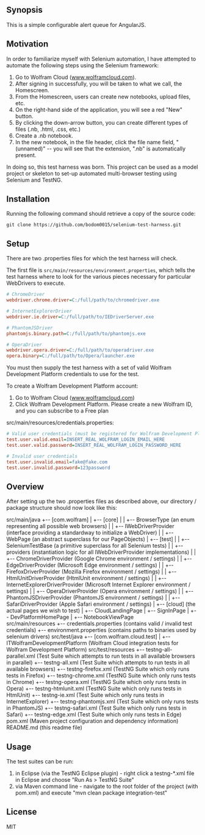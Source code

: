 ## Synopsis

This is a simple configurable alert queue for AngularJS.

## Motivation
In order to familiarize myself with Selenium automation, I have attempted to automate the following steps using the Selenium framework:
1. Go to Wolfram Cloud (www.wolframcloud.com).
2. After signing in successfully, you will be taken to what we call, the Homescreen.
3. From the Homescreen, users can create new notebooks, upload files, etc.</li>
4. On the right-hand side of the application, you will see a red "New" button.</li>
5. By clicking the down-arrow button, you can create different types of files (.nb, .html, .css, etc.)
6. Create a .nb notebook.
7. In the new notebook, in the file header, click the file name field, "(unnamed)" -- you will see that the extension, ".nb" is automatically present.

In doing so, this test harness was born. This project can be used as a model project or skeleton to set-up automated multi-browser testing using Selenium and TestNG.

## Installation

Running the following command should retrieve a copy of the source code:
```git
git clone https://github.com/bodom0015/selenium-test-harness.git
```

## Setup
There are two .properties files for which the test harness will check.

The first file is `src/main/resources/environment.properties`, which tells the test harness where to look for 
the various pieces necessary for particular WebDrivers to execute.
```ini
# ChromeDriver
webdriver.chrome.driver=C:/full/path/to/chromedriver.exe

# InternetExplorerDriver
webdriver.ie.driver=C:/full/path/to/IEDriverServer.exe

# PhantomJSDriver
phantomjs.binary.path=C:/full/path/to/phantomjs.exe

# OperaDriver
webdriver.opera.driver=C:/full/path/to/operadriver.exe
opera.binary=C:/full/path/to/Opera/launcher.exe
```

You must then supply the test harness with a set of valid Wolfram Development Platform credentials to use for the test.

To create a Wolfram Development Platform account:
1. Go to Wolfram Cloud (www.wolframcloud.com)
2. Click Wolfram Development Platform. Please create a new Wolfram ID, and you can subscribe to a Free plan

src/main/resources/credentials.properties:
```ini
# Valid user credentials (must be registered for Wolfram Development Platform)
test.user.valid.email=INSERT_REAL_WOLFRAM_LOGIN_EMAIL_HERE
test.user.valid.password=INSERT_REAL_WOLFRAM_LOGIN_PASSWORD_HERE

# Invalid user credentials
test.user.invalid.email=fake@fake.com
test.user.invalid.password=123password
```

## Overview
After setting up the two .properties files as described above, our directory / package structure should now look like this:

src/main/java
+-- [com.wolfram]
|   +-- [core]
|   |   +-- BrowserType (an enum representing all possible web browsers)
|   |   +-- IWebDriverProvider (interface providing a standardway to initialize a WebDriver)
|   |   +-- WebPage (an abstract superclass for our PageObjects)
|   +-- [test]
|   |   +-- SeleniumTestBase (a primitive superclass for all Selenium tests)
|   |   +-- providers (instantiation logic for all IWebDriverProvider implementations)
|   |      +-- ChromeDriverProvider (Google Chrome environment / settings)
|   |      +-- EdgeDriverProvider (Microsoft Edge environment / settings)
|   |      +-- FirefoxDriverProvider (Mozilla Firefox environment / settings)
|   |      +-- HtmlUnitDriverProvider (HtmlUnit environment / settings)
|   |      +-- InternetExplorerDriverProvider (Microsoft Internet Explorer environment / settings)
|   |      +-- OperaDriverProvider (Opera environment / settings)
|   |      +-- PhantomJSDriverProvider (PhantomJS environment / settings)
|   |      +-- SafariDriverProvider (Apple Safari environment / settings)
|   +-- [cloud] (the actual pages we wish to test)
|      +-- CloudLandingPage
|      +-- SignInPage
|      +-- DevPlatformHomePage
|      +-- NotebookViewPage  
src/main/resources
+-- credentials.properties (contains valid / invalid test credentials)
+-- environment.properties (contains paths to binaries used by selenium drivers)
src/test/java
+-- [com.wolfram.cloud.test]
|   +-- ITWolframDevelopmentPlatform (Wolfram Cloud integration tests for Wolfram Development Platform)
src/test/resources
+-- testng-all-parallel.xml (Test Suite which attempts to run tests in all available browsers in parallel)
+-- testng-all.xml (Test Suite which attempts to run tests in all available browsers)
+-- testng-firefox.xml (TestNG Suite which only runs tests in Firefox)
+-- testng-chrome.xml (TestNG Suite which only runs tests in Chrome)
+-- testng-opera.xml (TestNG Suite which only runs tests in Opera)
+-- testng-htmlunit.xml (TestNG Suite which only runs tests in HtmlUnit)
+-- testng-ie.xml (Test Suite which only runs tests in InternetExplorer)
+-- testng-phantomjs.xml (Test Suite which only runs tests in PhantomJS)
+-- testng-safari.xml (Test Suite which only runs tests in Safari)
+-- testng-edge.xml (Test Suite which only runs tests in Edge)
pom.xml (Maven project configuration and dependency information)
README.md (this readme file)

## Usage
The test suites can be run:
1. in Eclipse (via the TestNG Eclipse plugin) - right click a testng-*.xml file in Eclipse and choose "Run As > TestNG Suite"
2. via Maven command line - navigate to the root folder of the project (with pom.xml) and execute "mvn clean package integration-test"

## License

MIT